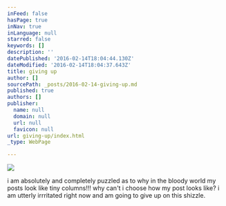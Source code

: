 ```yaml
---
inFeed: false
hasPage: true
inNav: true
inLanguage: null
starred: false
keywords: []
description: ''
datePublished: '2016-02-14T18:04:44.130Z'
dateModified: '2016-02-14T18:04:37.643Z'
title: giving up
author: []
sourcePath: _posts/2016-02-14-giving-up.md
published: true
authors: []
publisher:
  name: null
  domain: null
  url: null
  favicon: null
url: giving-up/index.html
_type: WebPage

---
```

![](https://the-grid-user-content.s3-us-west-2.amazonaws.com/96385406-20e9-42ea-bbf5-7e3143aa9744.png)

i am absolutely and completely puzzled as to why in the bloody world my posts look like tiny columns!!! why can't i choose how my post looks like? i am utterly irrritated right now and am going to give up on this shizzle.
